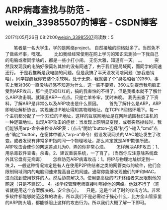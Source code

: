# ARP病毒查找与防范 - weixin_33985507的博客 - CSDN博客
2017年05月26日 08:21:00[weixin_33985507](https://me.csdn.net/weixin_33985507)阅读数：5

       笔者是一名大学生，学的是网络project。
自然接触的网络就多了。当然免不了做些坏事，嘿嘿。
       比如我经经常使用在网上学习的知识去測验一下我自己的电脑或者同学啥的，都是一些小打小闹。
无伤大雅，知道有一天。
。。
       突然我发现我的电脑好像莫名其妙的没有网速了，由于我们是局域网，而同学的网速还行。
于是我推断是我电脑的问题。但是我搞了半天没发现啥问题（恕我愚钝哈），同学提醒我你安装个杀软啊。处于无奈，我就装了个“臭名昭著”的360，事实上我对360一直没啥好感不知道为什么，这一装不要紧，360立刻提示我电脑正受到ARP攻击，那个提示框红红的，搞的我害怕的不得了。但是我根本就不了解什么ARP攻击啊。就知道ARP一点点。只是亡羊补牢，犹时未晚。
我先去查了下资料，了解ARP是非常么以及ARP攻击是什么原因。
      首先了解什么是ARP，ARP即地址解析协议，实现通过IP地址得知其物理地址。在TCP/IP网络环境下。每一个主机都分配了一个32位的IP地址，这样的互联网地址是在网际范围标识主机的一种逻辑地址。出现ARP攻击的症状：当发现上网明显变慢，或者突然掉线时，我们能够用arp-命令来检查ARP表：（点击“開始”button-选择“执行”-输入“cmd”点击"确定"button，在窗体中输入“arp-a”命令）假设发现网关的MAC地址发生了改变。或者发现有非常多IP指向同一个物理地址，那么肯定就是ARP欺骗所致。
ARP攻击会使你的网速差点儿为0，弄的你非常心烦。
      怎样解决ARP攻击：1、用杀毒软件查毒。杀毒。2、建议重装系统，一了百了。（当然你应注意除系统盘外其它盘有无病毒）
      怎样防范ARP病毒攻击：1。将IP与物理地址绑定到一块,2，一般这种情况肯定是有人在使用P2P终结者之类的网管类似的软件，他们会限制局域网内的电脑网速来提高自己的网速。通常你能够发现他们的IP和MAC，进而找到使用软件的人。然后协商解决,3。使用更高级的P2P终结者来反限制他的网速（只是不建议）。
4。找学校管理老师直接咔嚓掉他的网络。他就不行了（笔者就是用这个方案解决的。安全放心）。
   只是。这是个过了时的攻击方法。非常多软件都能够防范这样的攻击，所以我们不是必需过于操心什么，比方金山管家里的ARP防火墙，都能够阻止这样的攻击行为。所以我们大概了解一下即可。

